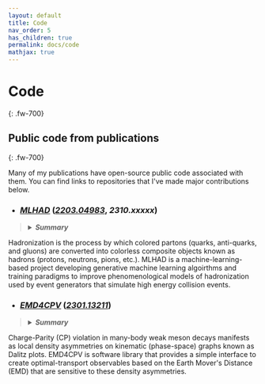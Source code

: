 ```yaml
---
layout: default
title: Code
nav_order: 5
has_children: true
permalink: docs/code
mathjax: true
---
```

# Code
{: .fw-700}

## Public code from publications
{: .fw-700}

Many of my publications have open-source public code associated with them. You can find links to repositories that I've made major contributions below.

- ### [***MLHAD***] (***[2203.04983](https://arxiv.org/abs/2203.04983)***, ***2310.xxxxx***)
><details><summary><strong><em>Summary</em></strong></summary>
  Hadronization is the process by which colored partons (quarks, anti-quarks, and gluons) are converted into colorless composite objects known as hadrons (protons, neutrons, pions, etc.). MLHAD is a machine-learning-based project developing generative machine learning algoirthms and training paradigms to improve phenomenological models of hadronization used by event generators that simulate high energy collision events. 

- ### [***EMD4CPV***] (***[2301.13211](https://arxiv.org/abs/2301.13211)***)
><details><summary><strong><em>Summary</em></strong></summary>
  Charge-Parity (CP) violation in many-body weak meson decays manifests as local density asymmetries on kinematic (phase-space) graphs known as Dalitz plots. EMD4CPV is software library that provides a simple interface to create  optimal-transport observables based on the Earth Mover's Distance (EMD) that are sensitive to these density asymmetries. 

[***MLHAD***]: https://gitlab.com/uchep/mlhad

[***EMD4CPV***]: https://github.com/adamdddave/emd4cpv